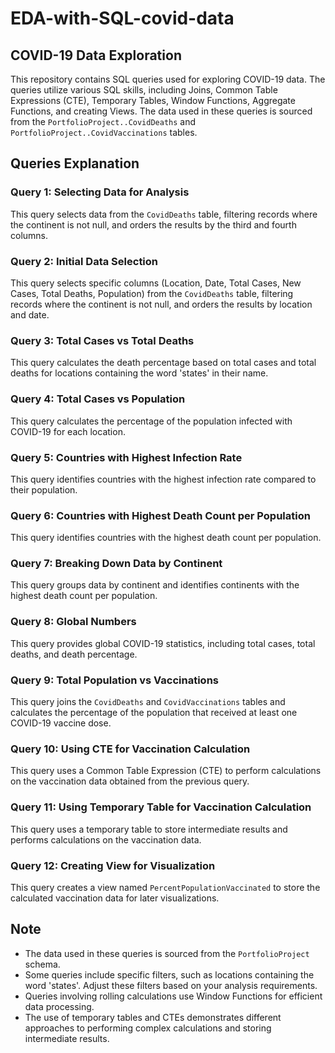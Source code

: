 # EDA-with-SQL-covid-data

## COVID-19 Data Exploration 

This repository contains SQL queries used for exploring COVID-19 data. The queries utilize various SQL skills, including Joins, Common Table Expressions (CTE), Temporary Tables, Window Functions, Aggregate Functions, and creating Views. The data used in these queries is sourced from the `PortfolioProject..CovidDeaths` and `PortfolioProject..CovidVaccinations` tables.

## Queries Explanation

### Query 1: Selecting Data for Analysis
This query selects data from the `CovidDeaths` table, filtering records where the continent is not null, and orders the results by the third and fourth columns.

### Query 2: Initial Data Selection
This query selects specific columns (Location, Date, Total Cases, New Cases, Total Deaths, Population) from the `CovidDeaths` table, filtering records where the continent is not null, and orders the results by location and date.

### Query 3: Total Cases vs Total Deaths
This query calculates the death percentage based on total cases and total deaths for locations containing the word 'states' in their name.

### Query 4: Total Cases vs Population
This query calculates the percentage of the population infected with COVID-19 for each location.

### Query 5: Countries with Highest Infection Rate
This query identifies countries with the highest infection rate compared to their population.

### Query 6: Countries with Highest Death Count per Population
This query identifies countries with the highest death count per population.

### Query 7: Breaking Down Data by Continent
This query groups data by continent and identifies continents with the highest death count per population.

### Query 8: Global Numbers
This query provides global COVID-19 statistics, including total cases, total deaths, and death percentage.

### Query 9: Total Population vs Vaccinations
This query joins the `CovidDeaths` and `CovidVaccinations` tables and calculates the percentage of the population that received at least one COVID-19 vaccine dose.

### Query 10: Using CTE for Vaccination Calculation
This query uses a Common Table Expression (CTE) to perform calculations on the vaccination data obtained from the previous query.

### Query 11: Using Temporary Table for Vaccination Calculation
This query uses a temporary table to store intermediate results and performs calculations on the vaccination data.

### Query 12: Creating View for Visualization
This query creates a view named `PercentPopulationVaccinated` to store the calculated vaccination data for later visualizations.

## Note
- The data used in these queries is sourced from the `PortfolioProject` schema.
- Some queries include specific filters, such as locations containing the word 'states'. Adjust these filters based on your analysis requirements.
- Queries involving rolling calculations use Window Functions for efficient data processing.
- The use of temporary tables and CTEs demonstrates different approaches to performing complex calculations and storing intermediate results.

